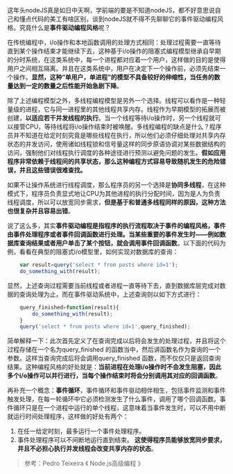 这年头nodeJS真是如日中天啊，学前端的要是不知道nodeJS，都不好意思说自己和懂点代码的美工有啥区别，谈到nodeJS就不得不先聊聊它的事件驱动编程风格。究竟什么是**事件驱动编程风格**呢？

在传统编程中，i/o操作和本地函数调用的处理方式相同：处理过程需要一直等待直到某个操作结束才能继续下去，这种基于i/o操作的阻塞式编程模型继承自早期的分时系统，在这类系统中，每一个进程都对应着一个用户，这样做的目的是使得用户之间相互隔离。并且在这类系统中，用户在决定下一个操作前，必须先结束一个操作。**显然，这种“单用户，单进程”的模型不具备较好的伸缩性，当任务的数量达到一定的数量之后性能开始急剧下降**。

除了上述编程模型之外，多线程编程模型是另外一个选择。线程可以看作是一种轻量级的进程，它与同一进程里的其他线程共享内存。线程作为早期模型的拓展而被创建，**以适应若干并发线程的执行**。当一个线程等待i/o操作时，另一个线程就可以接管CPU，等待线程将i/o操作结束时被唤醒。多线程编程的缺点是什么？程序员并不知道在给定时刻究竟是哪些线程在执行，所以他们必须仔细处理对共享内存状态的并发访问，使用诸如线程锁和信号量这样的同步原语协调对某些数据结构的访问，强制他们对线程执行调度的各种途径进行预测以避免问题的发生。**假如应用程序非常依赖于线程间的共享状态，那么这种编程方式容易导致随机发生的危险错误，并且这些错误很难查找。**

如果不让操作系统进行线程调度，那么程序员的另一个选择是**协同多线程**，在这种模式下，程序员负责显式地让CPU为其他进程的执行分配时间，因为是人为负责线程调度，所以可以放宽同步需求，**但是基于和普通多线程同样的原因，这种方法也很复杂并且容易出错**。

说了这么多，其实**事件驱动编程是指程序的执行流程取决于事件的编程风格，事件由事件处理程序或者事件回调函数进行处理。当某些重要的事件发生时——例如数据库查询结果或者用户单击了某个按钮，就会调用事件回调函数**。以下面的代码为例，看看在典型的阻塞式i/o模型里，如何实现对数据库的查询：
```JavaScript
    var result=query('select * from posts where id=1');
    do_something_with(result);
```
显然，上述查询过程需要当前线程或者进程一直等待下去，直到数据库层完成对数据的查询处理为止，而在事件驱动系统中，上述查询则以如下方式进行：
```JavaScript
    query_finished=function(result){
        do_something_with(result);
    }
    query('select * from posts where id=1',query_finished);
```
简单解释一下：此次首先定义了在查询完成以后将会发生的处理过程，并且将这个过程存储在一个名为query_finished 的函数当中，然后讲函数名作为查询的一个参数。这样当查询完成后将会调用query_finished 函数，而不仅仅只是返回查询结果。这种编程风格的好处就是：**当前进程在处理i/o操作时不会发生阻塞，因此多个i/o操作可以并行进行，当每个操作结束时将会分别调用其对应的回调函数**。

再补充一个概念：**事件循环**，事件循环和事件驱动相伴相生，包括事件监测和事件触发处理，在每一轮循环中它必须检测发生了什么事件，调用了哪个回调函数。事件循环只是在一个进程中运行的单个线程，这意味着当事件发生时，可以不用中断就运行时间处理程序，这样做的好处有两个：
1. 在任一给定时刻，最多运行一个事件处理程序。
2. 事件处理程序可以不间断地运行直到结束。
**这使得程序员能够放宽同步要求，并且不必担心执行并发线程会改变共享内存的状态**。



> 参考：Pedro Teixeira 《 Node.js高级编程 》